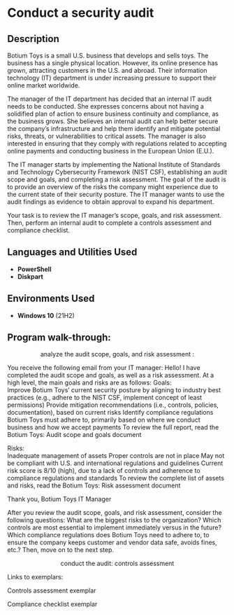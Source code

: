 <h1> Conduct a security audit </h1>

<h2>Description</h2>
Botium Toys is a small U.S. business that develops and sells toys. The business has a single physical location. However, its online presence has grown, attracting customers in the U.S. and abroad. Their information technology (IT) department is under increasing pressure to support their online market worldwide. 

The manager of the IT department has decided that an internal IT audit needs to be conducted. She expresses concerns about not having a solidified plan of action to ensure business continuity and compliance, as the business grows. She believes an internal audit can help better secure the company’s infrastructure and help them identify and mitigate potential risks, threats, or vulnerabilities to critical assets. The manager is also interested in ensuring that they comply with regulations related to accepting online payments and conducting business in the European Union (E.U.).   

The IT manager starts by implementing the National Institute of Standards and Technology Cybersecurity Framework (NIST CSF), establishing an audit scope and goals, and completing a risk assessment. The goal of the audit is to provide an overview of the risks the company might experience due to the current state of their security posture. The IT manager wants to use the audit findings as evidence to obtain approval to expand his department. 

Your task is to review the IT manager’s scope, goals, and risk assessment. Then, perform an internal audit to complete a controls assessment and compliance checklist.
<br />

<h2>Languages and Utilities Used</h2>

- <b>PowerShell</b> 
- <b>Diskpart</b>

<h2>Environments Used </h2>

- <b>Windows 10</b> (21H2)

<h2>Program walk-through:</h2>
<p align="center">
analyze the audit scope, goals, and risk assessment : <br/>
  
You receive the following email from your IT manager:
Hello!
I have completed the audit scope and goals, as well as a risk assessment. At a high level, the main goals and risks are as follows:
Goals: <br />
Improve Botium Toys’ current security posture by aligning to industry best practices (e.g., adhere to the NIST CSF, implement concept of least permissions)
Provide mitigation recommendations (i.e., controls, policies, documentation), based on current risks
Identify compliance regulations Botium Toys must adhere to, primarily based on where we conduct business and how we accept payments
To review the full report, read the Botium Toys: Audit scope and goals document

Risks: <br />
Inadequate management of assets
Proper controls are not in place
May not be compliant with U.S. and international regulations and guidelines
Current risk score is 8/10 (high), due to a lack of controls and adherence to compliance regulations and standards
To review the complete list of assets and risks, read the Botium Toys: Risk assessment document 

Thank you,
Botium Toys IT Manager

After you review the audit scope, goals, and risk assessment, consider the following questions:
What are the biggest risks to the organization?
Which controls are most essential to implement immediately versus in the future?
Which compliance regulations does Botium Toys need to adhere to, to ensure the company keeps customer and vendor data safe, avoids fines, etc.?
Then, move on to the next step. 

<p align="center">
conduct the audit: controls assessment <br/>

Links to exemplars: 

Controls assessment exemplar

Compliance checklist exemplar
 





<!--
 ```diff
- text in red
+ text in green
! text in orange
# text in gray
@@ text in purple (and bold)@@
```
--!>
